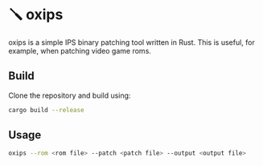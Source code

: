 # 🪛 oxips

oxips is a simple IPS binary patching tool written in Rust. This is useful, for example, when patching video game roms.

## Build

Clone the repository and build using:

```bash
cargo build --release
```

## Usage

```bash
oxips --rom <rom file> --patch <patch file> --output <output file>
```
